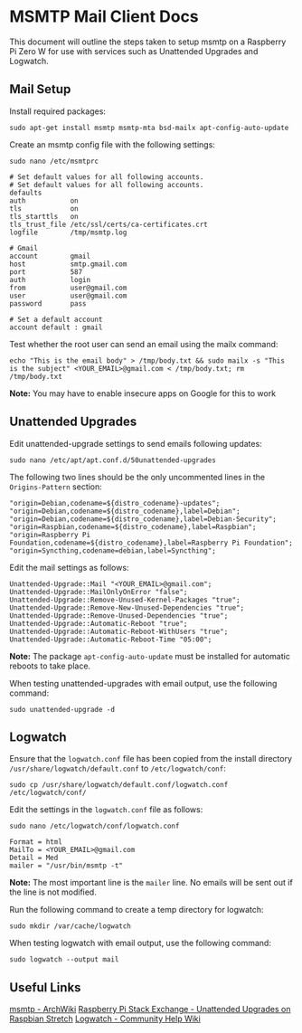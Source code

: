 # MSMTP Mail Client Docs
This document will outline the steps taken to setup msmtp on a Raspberry Pi Zero W for use with services such as Unattended Upgrades and Logwatch.

## Mail Setup
Install required packages:
```
sudo apt-get install msmtp msmtp-mta bsd-mailx apt-config-auto-update
```

Create an msmtp config file with the following settings:
```
sudo nano /etc/msmtprc
```

```
# Set default values for all following accounts.
# Set default values for all following accounts.
defaults
auth           on
tls            on
tls_starttls   on
tls_trust_file /etc/ssl/certs/ca-certificates.crt
logfile        /tmp/msmtp.log

# Gmail
account        gmail
host           smtp.gmail.com
port           587
auth           login
from           user@gmail.com
user           user@gmail.com
password       pass

# Set a default account
account default : gmail
```

Test whether the root user can send an email using the mailx command:
```
echo "This is the email body" > /tmp/body.txt && sudo mailx -s "This is the subject" <YOUR_EMAIL>@gmail.com < /tmp/body.txt; rm /tmp/body.txt
```

**Note:** You may have to enable insecure apps on Google for this to work

## Unattended Upgrades
Edit unattended-upgrade settings to send emails following updates:
```
sudo nano /etc/apt/apt.conf.d/50unattended-upgrades
```

The following two lines should be the only uncommented lines in the `Origins-Pattern` section:
```
"origin=Debian,codename=${distro_codename}-updates";
"origin=Debian,codename=${distro_codename},label=Debian";
"origin=Debian,codename=${distro_codename},label=Debian-Security";
"origin=Raspbian,codename=${distro_codename},label=Raspbian";
"origin=Raspberry Pi Foundation,codename=${distro_codename},label=Raspberry Pi Foundation";
"origin=Syncthing,codename=debian,label=Syncthing";
```

Edit the mail settings as follows:
```
Unattended-Upgrade::Mail "<YOUR_EMAIL>@gmail.com";
Unattended-Upgrade::MailOnlyOnError "false";
Unattended-Upgrade::Remove-Unused-Kernel-Packages "true";
Unattended-Upgrade::Remove-New-Unused-Dependencies "true";
Unattended-Upgrade::Remove-Unused-Dependencies "true";
Unattended-Upgrade::Automatic-Reboot "true";
Unattended-Upgrade::Automatic-Reboot-WithUsers "true";
Unattended-Upgrade::Automatic-Reboot-Time "05:00";
```
**Note:** The package `apt-config-auto-update` must be installed for automatic reboots to take place.

When testing unattended-upgrades with email output, use the following command:
```
sudo unattended-upgrade -d
```

## Logwatch
Ensure that the `logwatch.conf` file has been copied from the install directory `/usr/share/logwatch/default.conf` to `/etc/logwatch/conf`:
```
sudo cp /usr/share/logwatch/default.conf/logwatch.conf /etc/logwatch/conf/
```

Edit the settings in the `logwatch.conf` file as follows:
```
sudo nano /etc/logwatch/conf/logwatch.conf
```

```
Format = html
MailTo = <YOUR_EMAIL>@gmail.com
Detail = Med
mailer = "/usr/bin/msmtp -t"
```
**Note:** The most important line is the `mailer` line. No emails will be sent out if the line is not modified.

Run the following command to create a temp directory for logwatch:
```
sudo mkdir /var/cache/logwatch
```

When testing logwatch with email output, use the following command:
```
sudo logwatch --output mail
```

## Useful Links
[msmtp - ArchWiki](https://wiki.archlinux.org/index.php/Msmtp)
[Raspberry Pi Stack Exchange - Unattended Upgrades on Raspbian Stretch](https://raspberrypi.stackexchange.com/questions/72022/configuring-unattended-upgrades-on-raspbian-stretch)
[Logwatch - Community Help Wiki](https://help.ubuntu.com/community/Logwatch)
